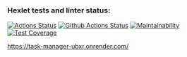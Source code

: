 ### Hexlet tests and linter status:
[![Actions Status](https://github.com/lt3-me/python-project-52/actions/workflows/hexlet-check.yml/badge.svg)](https://github.com/lt3-me/python-project-52/actions)
[![Github Actions Status](https://github.com/lt3-me/python-project-52/workflows/Python%20CI/badge.svg)](https://github.com/lt3-me/python-project-52/actions)
[![Maintainability](https://api.codeclimate.com/v1/badges/1271fd58ac4d36fbd901/maintainability)](https://codeclimate.com/github/lt3-me/python-project-52/maintainability)
[![Test Coverage](https://api.codeclimate.com/v1/badges/1271fd58ac4d36fbd901/test_coverage)](https://codeclimate.com/github/lt3-me/python-project-52/test_coverage)

https://task-manager-ubxr.onrender.com/

